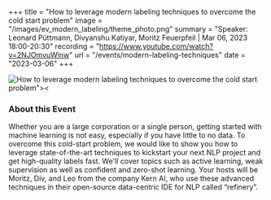 +++
title = "How to leverage modern labeling techniques to overcome the cold start problem"
image = "/images/ev_modern_labeling/theme_photo.png"
summary = "Speaker: Leonard Püttmann, Divyanshu Katiyar, Moritz Feuerpfeil | Mar 06, 2023 18:00-20:30"
recording = "https://www.youtube.com/watch?v=2NJOmvuWlnw"
url = "/events/modern-labeling-techniques"
date = "2023-03-06"
+++

<!--more-->

![How to leverage modern labeling techniques to overcome the cold start problem"><](/images/ev_modern_labeling/theme_photo.png)

<!-- ### Location

[Munich🥨NLP Discord Server](https://discord.gg/XWjVzYvjAu?event=1070754451595472926). -->


### About this Event

Whether you are a large corporation or a single person, getting started with machine learning is not easy, especially if you have little to no data. To overcome this cold-start problem, we would like to show you how to leverage state-of-the-art techniques to kickstart your next NLP project and get high-quality labels fast. We'll cover topics such as active learning, weak supervision as well as confident and zero-shot learning. Your hosts will be Moritz, Div, and Leo from the company Kern AI, who use these advanced techniques in their open-source data-centric IDE for NLP called “refinery”.
